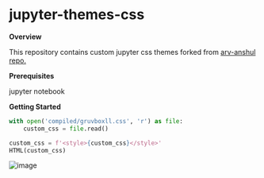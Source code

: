 # jupyter-themes-css

**Overview**

This repository contains custom jupyter css themes forked from
[arv-anshul repo.](https://github.com/arv-anshul/modified-jupyterthemes)

**Prerequisites**

jupyter notebook

**Getting Started**

```python from IPython.display import HTML
with open('compiled/gruvboxll.css', 'r') as file:
    custom_css = file.read()

custom_css = f'<style>{custom_css}</style>'
HTML(custom_css)
```
![image](https://user-images.githubusercontent.com/71666496/214673506-6c477476-d7d3-4044-82fa-ae2dae4f9e9c.png)

